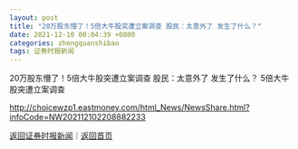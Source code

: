 ```yaml
---
layout: post
title: "20万股东懵了！5倍大牛股突遭立案调查 股民：太意外了 发生了什么？"
date: 2021-12-10 00:04:39 +0800
categories: zhengquanshibao
tags: 证券时报新闻
---
```

20万股东懵了！5倍大牛股突遭立案调查 股民：太意外了 发生了什么？
5倍大牛股突遭立案调查

<http://choicewzp1.eastmoney.com/html_News/NewsShare.html?infoCode=NW202112102208882233>

[返回证券时报新闻](//finews.withounder.com/zhengquanshibao/)｜[返回首页](//finews.withounder.com/)